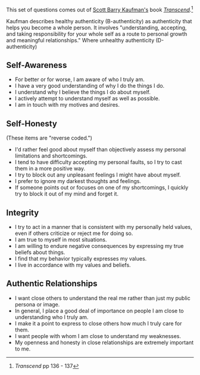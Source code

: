 This set of questions comes out of [Scott Barry Kaufman's](https://scottbarrykaufman.com) book *[Transcend](https://scottbarrykaufman.com/books/transcend/).*[^1] 

Kaufman describes healthy authenticity (B-authenticity) as authenticity that helps you become a whole person. It involves "understanding, accepting, and taking responsibility for your whole self as a route to personal growth and meaningful relationships." Where unhealthy authenticity (D-authenticity) 
## Self-Awareness
- For better or for worse, I am aware of who I truly am. 
- I have a very good understanding of why I do the things I do.
- I understand why I believe the things I do about myself.
- I actively attempt to understand myself as well as possible. 
- I am in touch with my motives and desires. 

## Self-Honesty
(These items are "reverse coded.")

- I'd rather feel good about myself than objectively assess my personal limitations and shortcomings. 
- I tend to have difficulty accepting my personal faults, so I try to cast them in a more positive way. 
- I try to block out any unpleasant feelings I might have about myself. 
- I prefer to ignore my darkest thoughts and feelings.
- If someone points out or focuses on one of my shortcomings, I quickly try to block it out of my mind and forget it. 

## Integrity
- I try to act in a manner that is consistent with my personally held values, even if others criticize or reject me for doing so. 
- I am true to myself in most situations. 
- I am willing to endure negative consequences by expressing my true beliefs about things. 
- I find that my behavior typically expresses my values. 
- I live in accordance with my values and beliefs. 

## Authentic Relationships
- I want close others to understand the real me rather than just my public persona or image. 
- In general, I place a good deal of importance on people I am close to understanding who I truly am. 
- I make it a point to express to close others how much I truly care for them. 
- I want people with whom I am close to understand my weaknesses. 
- My openness and honesty in close relationships are extremely important to me. 



[^1]: *Transcend* pp 136 - 137

